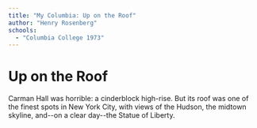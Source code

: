 ```yaml
---
title: "My Columbia: Up on the Roof"
author: "Henry Rosenberg"
schools:
  - "Columbia College 1973"
---
```


# Up on the Roof

Carman Hall was horrible: a cinderblock high-rise. But its roof was one of the finest spots in New York City, with views of the Hudson, the midtown skyline, and--on a clear day--the Statue of Liberty.
